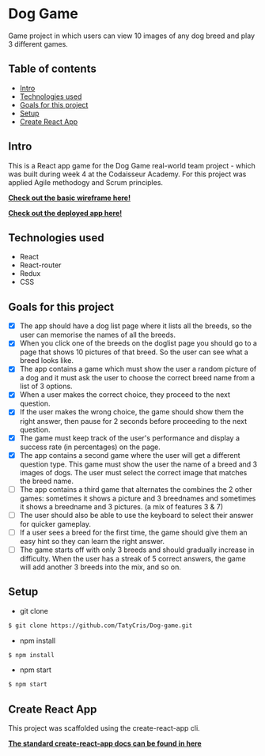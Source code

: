 # Dog Game
Game project in which users can view 10 images of any dog breed and play 3 different games.

## Table of contents

- [Intro](#Intro)
- [Technologies used](#Technologies-used)
- [Goals for this project](#Goals-for-this-project)
- [Setup](#Setup)
- [Create React App](#Create-React-App)

## Intro
This is a React app game for the Dog Game real-world team project - which was built during week 4 at the Codaisseur Academy. For this project was applied Agile methodogy and Scrum principles.

**[Check out the basic wireframe here!](https://sketch.cloud/s/oLZdx)**

**[Check out the deployed app here!](https://pick-a-dog.netlify.com/)**

## Technologies used
- React
- React-router
- Redux
- CSS

## Goals for this project
- [x] The app should have a dog list page where it lists all the breeds, so the user can memorise the names of all the breeds. 
- [x] When you click one of the breeds on the doglist page you should go to a page that shows 10 pictures of that breed. So the user can see what a breed looks like.
- [x] The app contains a game which must show the user a random picture of a dog and it must ask the user to choose the correct breed name from a list of 3 options. 
- [x] When a user makes the correct choice, they proceed to the next question.
- [x] If the user makes the wrong choice, the game should show them the right answer, then pause for 2 seconds before proceeding to the next question.
- [x] The game must keep track of the user's performance and display a success rate (in percentages) on the page.
- [x] The app contains a second game where the user will get a different question type. This game must show the user the name of a breed and 3 images of dogs. The user must select the correct image that matches the breed name.
- [ ] The app contains a third game that alternates the combines the 2 other games: sometimes it shows a picture and 3 breednames and sometimes it shows a breedname and 3 pictures. (a mix of features 3 & 7)
- [ ] The user should also be able to use the keyboard to select their answer for quicker gameplay.
- [ ] If a user sees a breed for the first time, the game should give them an easy hint so they can learn the right answer.
- [ ] The game starts off with only 3 breeds and should gradually increase in difficulty. When the user has a streak of 5 correct answers, the game will add another 3 breeds into the mix, and so on.

## Setup
- git clone
```bash
$ git clone https://github.com/TatyCris/Dog-game.git
```

- npm install
```bash
$ npm install
```

- npm start
```bash
$ npm start
```

## Create React App
This project was scaffolded using the create-react-app cli. 

**[The standard create-react-app docs can be found in here](https://github.com/facebook/create-react-app)**

